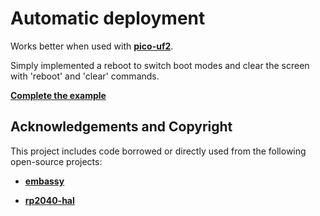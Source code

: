 # Automatic deployment

Works better when used with **[pico-uf2](https://crates.io/crates/pico-uf2)**.

Simply implemented a reboot to switch boot modes and clear the screen with 'reboot' and 'clear' commands.

**[Complete the example](https://github.com/Jaydar/pico-tools/tree/master/example)** 


## Acknowledgements and Copyright

This project includes code borrowed or directly used from the following open-source projects:

*  **[embassy](https://github.com/embassy-rs/embassy)** 

*  **[rp2040-hal](https://github.com/rp-rs/rp-hal)** 


